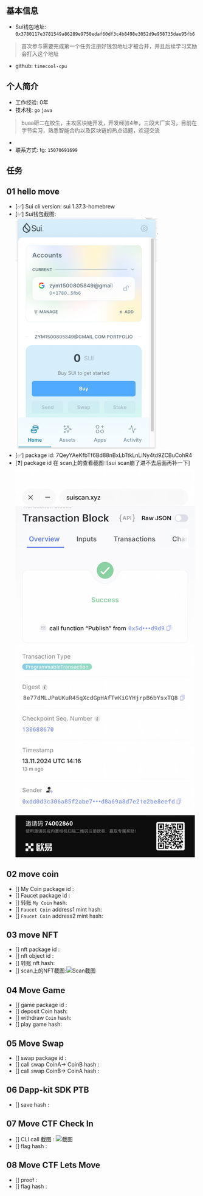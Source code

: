 ## 基本信息
- Sui钱包地址: `0x3780117e3781549a86289e9750edaf60df3c4b8498e3052d9e958735dae95fb6`
> 首次参与需要完成第一个任务注册好钱包地址才被合并，并且后续学习奖励会打入这个地址
- github: `timecool-cpu`

## 个人简介
- 工作经验: 0年
- 技术栈: `go` `java`
> buaa研二在校生，主攻区块链开发，开发经验4年，三段大厂实习，目前在字节实习，熟悉智能合约以及区块链的热点话题，欢迎交流
- 
- 联系方式: tg: `15070691699` 

## 任务

##   01 hello move  
- [✅] Sui cli version: sui 1.37.3-homebrew
- [✅] Sui钱包截图: ![img_1.png](static/img_1.png)
- [✅] package id: 7QeyYAeKfbTf6Bd88nBxLbTtkLnLiNy4td9ZCBuCohR4
- [❓] package id 在 scan上的查看截图:![sui scan崩了进不去后面再补一下]![image-20241113223013283.png](static/image-20241113223013283.png)

##   02 move coin
- [] My Coin package id : 
- [] Faucet package id : 
- [] 转账 `My Coin` hash:
- [] `Faucet Coin` address1 mint hash:
- [] `Faucet Coin` address2 mint hash:

##   03 move NFT
- [] nft package id :
- [] nft object id : 
- [] 转账 nft  hash:
- [] scan上的NFT截图:![Scan截图](./images/你的图片地址)

##   04 Move Game
- [] game package id :
- [] deposit Coin hash:
- [] withdraw `Coin` hash:
- [] play game hash:

##   05 Move Swap
- [] swap package id :
- [] call swap CoinA-> CoinB  hash :
- [] call swap CoinB-> CoinA  hash :

##   06 Dapp-kit SDK PTB
- [] save hash :

##   07 Move CTF Check In
- [] CLI call 截图 : ![截图](./images/你的图片地址)
- [] flag hash :

##   08 Move CTF Lets Move
- [] proof : 
- [] flag hash :
